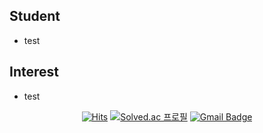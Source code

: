 ## Student
- test
## Interest
- test

<div align="center">

[![Hits](https://hits.seeyoufarm.com/api/count/incr/badge.svg?url=https%3A%2F%2Fgithub.com%2FHyunseokCheong%2Fhit-counter&count_bg=%2379C83D&title_bg=%23555555&icon=&icon_color=%23E7E7E7&title=hits&edge_flat=false)](https://hits.seeyoufarm.com)
[![Solved.ac 프로필](http://mazassumnida.wtf/api/mini/generate_badge?boj=chsisgood)](https://solved.ac/chsisgood)
[![Gmail Badge](https://img.shields.io/badge/Gmail-d14836?style=flat-square&logo=Gmail&logoColor=white&link=mailto:jhs710000@gmail.com)](mailto:jhs710000@gmail.com)
</div>
